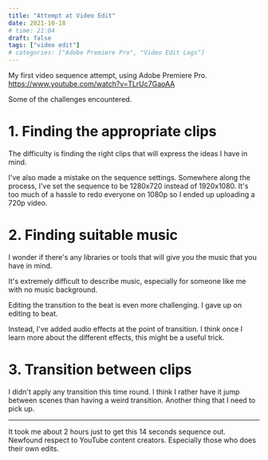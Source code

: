 ```yaml
---
title: "Attempt at Video Edit"
date: 2021-10-18
# time: 21:04
draft: false
tags: ["video edit"]
# categories: ["Adobe Premiere Pro", "Video Edit Logs"]
---
```


My first video sequence attempt, using Adobe Premiere Pro.
https://www.youtube.com/watch?v=TLrUc7GaoAA

Some of the challenges encountered.

# 1. Finding the appropriate clips
The difficulty is finding the right clips that will express the ideas I have in mind. 

I've also made a mistake on the sequence settings. Somewhere along the process, I've set the sequence to be 1280x720 instead of 1920x1080. It's too much of a hassle to redo everyone on 1080p so I ended up uploading a 720p video.

# 2. Finding suitable music
I wonder if there's any libraries or tools that will give you the music that you have in mind. 

It's extremely difficult to describe music, especially for someone like me with no music background. 

Editing the transition to the beat is even more challenging. I gave up on editing to beat. 

Instead, I've added audio effects at the point of transition. I think once I learn more about the different effects, this might be a useful trick. 

# 3. Transition between clips
I didn't apply any transition this time round. I think I rather have it jump between scenes than having a weird transition. Another thing that I need to pick up. 

---

It took me about 2 hours just to get this 14 seconds sequence out. 
Newfound respect to YouTube content creators. Especially those who does their own edits. 